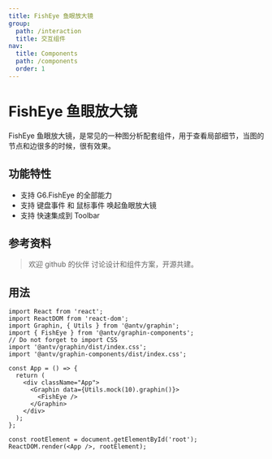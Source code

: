 ```yaml
---
title: FishEye 鱼眼放大镜
group:
  path: /interaction
  title: 交互组件
nav:
  title: Components
  path: /components
  order: 1
---
```


# FishEye 鱼眼放大镜

FishEye 鱼眼放大镜，是常见的一种图分析配套组件，用于查看局部细节，当图的节点和边很多的时候，很有效果。

## 功能特性

- 支持 G6.FishEye 的全部能力
- 支持 键盘事件 和 鼠标事件 唤起鱼眼放大镜
- 支持 快速集成到 Toolbar

## 参考资料

> 欢迎 github 的伙伴 讨论设计和组件方案，开源共建。

## 用法

```tsx | pure
import React from 'react';
import ReactDOM from 'react-dom';
import Graphin, { Utils } from '@antv/graphin';
import { FishEye } from '@antv/graphin-components';
// Do not forget to import CSS
import '@antv/graphin/dist/index.css';
import '@antv/graphin-components/dist/index.css';

const App = () => {
  return (
    <div className="App">
      <Graphin data={Utils.mock(10).graphin()}>
        <FishEye />
      </Graphin>
    </div>
  );
};

const rootElement = document.getElementById('root');
ReactDOM.render(<App />, rootElement);
```
